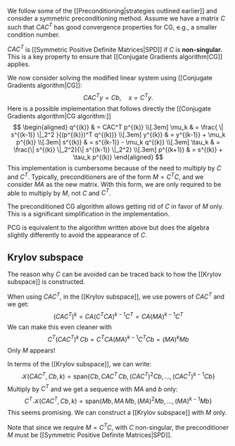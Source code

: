 We follow some of the [[Preconditioning|strategies outlined earlier]] and consider a symmetric preconditioning method. Assume we have a matrix $C$ such that $CAC^T$ has good convergence properties for CG, e.g., a smaller condition number.

$CAC^T$ is [[Symmetric Positive Definite Matrices|SPD]] if $C$ is **non-singular.** This is a key property to ensure that [[Conjugate Gradients algorithm|CG]] applies.

We now consider solving the modified linear system using [[Conjugate Gradients algorithm|CG]]: 
$$
CAC^T y = Cb, \quad x = C^T y.
$$
Here is a possible implementation that follows directly the [[Conjugate Gradients algorithm|CG algorithm:]]
$$
\begin{aligned}
  q^{(k)} & = CAC^T p^{(k)} \\[.3em]
  \mu_k & = \frac{ \| s^{(k-1)} \|_2^2 }{(p^{(k)})^T q^{(k)}} \\[.3em]
  y^{(k)} & = y^{(k-1)} + \mu_k p^{(k)} \\[.3em]
  s^{(k)} & = s^{(k-1)} - \mu_k q^{(k)} \\[.3em]
  \tau_k & = \frac{\| s^{(k)} \|_2^2}{\| s^{(k-1)} \|_2^2} \\[.3em]
  p^{(k+1)} & = s^{(k)} + \tau_k p^{(k)}
\end{aligned}
$$
This implementation is cumbersome because of the need to multiply by $C$ and $C^T$. Typically, preconditioners are of the form $M = C^T C$, and we consider $MA$ as the new matrix. With this form, we are only required to be able to multiply by $M$, not $C$ and $C^T$.

The preconditioned CG algorithm allows getting rid of $C$ in favor of $M$ only. This is a significant simplification in the implementation.

PCG is equivalent to the algorithm written above but does the algebra slightly differently to avoid the appearance of $C$.

## Krylov subspace

The reason why $C$ can be avoided can be traced back to how the [[Krylov subspace]] is constructed.

When using $CAC^T$, in the [[Krylov subspace]], we use powers of $CAC^T$ and we get:
$$
(CAC^T)^k = CA (C^TCA)^{k-1} C^T = CA (MA)^{k-1} C^T
$$
We can make this even cleaner with
$$
C^T (CAC^T)^k \, Cb = C^TCA (MA)^{k-1} C^TCb = (MA)^k Mb
$$
Only $M$ appears! 

In terms of the [[Krylov subspace]], we can write:
$$
\mathcal K(CAC^T,Cb,k) = \text{span} \{Cb, CAC^T\, Cb, (CAC^T)^2 Cb, \dots, (CAC^T)^{k-1} Cb\}
$$
Multiply by $C^T$ and we get a sequence with $MA$ and $b$ only:
$$
C^T \, \mathcal K(CAC^T,Cb,k) = \text{span} \{Mb, MA \, Mb, (MA)^2 Mb, \dots, (MA)^{k-1} Mb\}
$$
This seems promising. We can construct a [[Krylov subspace]] with $M$ only.

Note that since we require $M = C^TC$, with $C$ non-singular, the preconditioner $M$ must be [[Symmetric Positive Definite Matrices|SPD]].